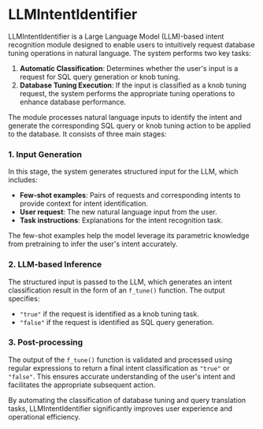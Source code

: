# LLMIntentIdentifier

LLMIntentIdentifier is a Large Language Model (LLM)-based intent recognition module designed to enable users to intuitively request database tuning operations in natural language. The system performs two key tasks:

1. **Automatic Classification**: Determines whether the user's input is a request for SQL query generation or knob tuning.
2. **Database Tuning Execution**: If the input is classified as a knob tuning request, the system performs the appropriate tuning operations to enhance database performance.

The module processes natural language inputs to identify the intent and generate the corresponding SQL query or knob tuning action to be applied to the database. It consists of three main stages:

### 1. Input Generation
In this stage, the system generates structured input for the LLM, which includes:
- **Few-shot examples**: Pairs of requests and corresponding intents to provide context for intent identification.
- **User request**: The new natural language input from the user.
- **Task instructions**: Explanations for the intent recognition task.

The few-shot examples help the model leverage its parametric knowledge from pretraining to infer the user's intent accurately.

### 2. LLM-based Inference
The structured input is passed to the LLM, which generates an intent classification result in the form of an `f_tune()` function. The output specifies:
- `"true"` if the request is identified as a knob tuning task.
- `"false"` if the request is identified as SQL query generation.

### 3. Post-processing
The output of the `f_tune()` function is validated and processed using regular expressions to return a final intent classification as `"true"` or `"false"`. This ensures accurate understanding of the user's intent and facilitates the appropriate subsequent action.

By automating the classification of database tuning and query translation tasks, LLMIntentIdentifier significantly improves user experience and operational efficiency.


